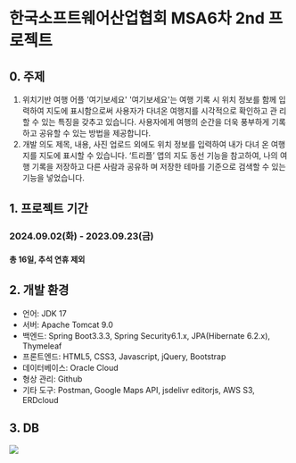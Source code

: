 # 한국소프트웨어산업협회 MSA6차 2nd 프로젝트

## 0. 주제
1. 위치기반 여행 어플 '여기보세요'
   '여기보세요'는 여행 기록 시 위치 정보를 함께 입력하여 지도에
표시함으로써 사용자가 다녀온 여행지를 시각적으로 확인하고 관
리할 수 있는 특징을 갖추고 있습니다. 사용자에게 여행의 순간을
더욱 풍부하게 기록하고 공유할 수 있는 방법을 제공합니다.
2. 개발 의도
 제목, 내용, 사진 업로드 외에도 위치 정보를 입력하여 내가 다녀
온 여행지를 지도에 표시할 수 있습니다. ‘트리플’ 앱의 지도 동선
기능을 참고하여, 나의 여행 기록을 저장하고 다른 사람과 공유하
며 저장한 테마를 기준으로 검색할 수 있는 기능을 넣었습니다.  


## 1. 프로젝트 기간  
<h3>2024.09.02(화) - 2023.09.23(금)</h3>  
<h4>총 16일, 추석 연휴 제외</h4>

## 2. 개발 환경  
- 언어: JDK 17
- 서버: Apache Tomcat 9.0
- 백엔드: Spring Boot3.3.3, Spring Security6.1.x, JPA(Hibernate 6.2.x), Thymeleaf
- 프론트엔드: HTML5, CSS3, Javascript, jQuery, Bootstrap
- 데이터베이스: Oracle Cloud
- 형상 관리: Github
- 기타 도구: Postman, Google Maps API, jsdelivr editorjs, AWS S3, ERDcloud

## 3. DB
<img src="https://github.com/user-attachments/assets/626ab595-e94c-4c9d-b8f9-01d26f1c77ae">


